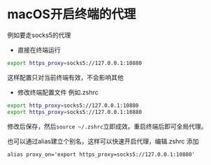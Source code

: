 # macOS开启终端的代理

例如要走socks5的代理

- 直接在终端运行

```bash
export https_proxy=socks5://127.0.0.1:10880
```

这样配置只对当前终端有效，不会影响其他



- 修改终端配置文件 例如.zshrc

```bash
export http_proxy=socks5://127.0.0.1:10880
export https_proxy=socks5://127.0.0.1:10880
```

修改后保存，然后`source ~/.zshrc`立即成效。重启终端后即可全局代理。



也可以通过alias建立个别名，这样可以快速开启代理，编辑.zshrc 添加

`alias proxy_on='export https_proxy=socks5://127.0.0.1:10880'`

